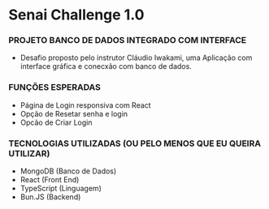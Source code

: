# Senai Challenge 1.0


### PROJETO BANCO DE DADOS INTEGRADO COM INTERFACE

- Desafio proposto pelo instrutor Cláudio Iwakami, uma Aplicação com interface gráfica e conecxão com banco de dados.


### FUNÇÕES ESPERADAS

- Página de Login responsiva com React
- Opção de Resetar senha e login
- Opcão de Criar Login

### TECNOLOGIAS UTILIZADAS (OU PELO MENOS QUE EU QUEIRA UTILIZAR)
- MongoDB (Banco de Dados)
- React (Front End)
- TypeScript (Linguagem)
- Bun.JS (Backend)
